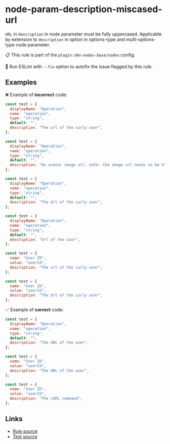 [//]: # "File generated from a template. Do not edit this file directly."

# node-param-description-miscased-url

`URL` in `description` in node parameter must be fully uppercased. Applicable by extension to `description` in option in options-type and multi-options-type node parameter.

📋 This rule is part of the `plugin:n8n-nodes-base/nodes` config.

🔧 Run ESLint with `--fix` option to autofix the issue flagged by this rule.

## Examples

❌ Example of **incorrect** code:

```js
const test = {
  displayName: "Operation",
  name: "operation",
  type: "string",
  default: "",
  description: "The url of the curly user",
};

const test = {
  displayName: "Operation",
  name: "operation",
  type: "string",
  default: "",
  description: "An avatar image url. note: the image url needs to be https.",
};

const test = {
  displayName: "Operation",
  name: "operation",
  type: "string",
  default: "",
  description: "The Url of the curly user",
};

const test = {
  displayName: "Operation",
  name: "operation",
  type: "string",
  default: "",
  description: "Url of the user",
};

const test = {
  name: "User ID",
  value: "userId",
  description: "The url of the curly user",
};

const test = {
  name: "User ID",
  value: "userId",
  description: "The Url of the curly user",
};
```

✅ Example of **correct** code:

```js
const test = {
  displayName: "Operation",
  name: "operation",
  type: "string",
  default: "",
  description: "The URL of the user",
};

const test = {
  name: "User ID",
  value: "userId",
  description: "The URL of the user",
};

const test = {
  name: "User ID",
  value: "userId",
  description: "The cURL command",
};
```

## Links

- [Rule source](../../lib/rules/node-param-description-miscased-url.ts)
- [Test source](../../tests/node-param-description-miscased-url.test.ts)
